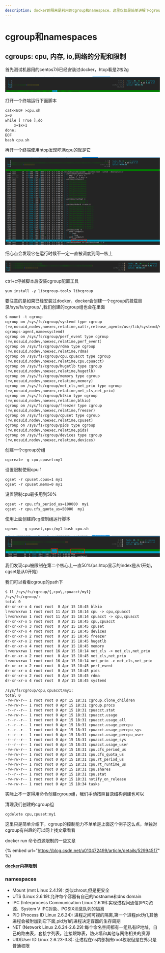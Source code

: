 ```yaml
---
description: docker的隔离是利用的cgroup和namespace，这里仅仅是简单讲解下cgroup和namespace
---
```


# cgroup和namespaces

## cgroups: cpu, 内存, io,网络的分配和限制

首先测试机器用的centos7.6已经安装过docker，htop看是2核2g

![](../.gitbook/assets/image%20%2865%29.png)

打开一个终端运行下面脚本

```text
cat<<EOF >cpu.sh
x=0
while [ True ];do
    x=$x+1
done;
EOF
bash cpu.sh
```

再开一个终端使用htop发现吃满cpu的就是它

![](../.gitbook/assets/image%20%2850%29.png)

细心点会发现它在运行时候不一定一直被调度到同一核上

![](../.gitbook/assets/image%20%2817%29.png)

ctrl+c停掉脚本后安装cgroup配置工具

```text
yum install -y libcgroup-tools libcgroup
```

要注意的是如果已经安装过docker，docker会创建一个cgroup的挂载目录/sys/fs/cgroup/ ,我们创建的cgroup组也会在里面

```text
$ mount -t cgroup
cgroup on /sys/fs/cgroup/systemd type cgroup (rw,nosuid,nodev,noexec,relatime,xattr,release_agent=/usr/lib/systemd/systemd-cgroups-agent,name=systemd)
cgroup on /sys/fs/cgroup/perf_event type cgroup (rw,nosuid,nodev,noexec,relatime,perf_event)
cgroup on /sys/fs/cgroup/rdma type cgroup (rw,nosuid,nodev,noexec,relatime,rdma)
cgroup on /sys/fs/cgroup/cpu,cpuacct type cgroup (rw,nosuid,nodev,noexec,relatime,cpu,cpuacct)
cgroup on /sys/fs/cgroup/hugetlb type cgroup (rw,nosuid,nodev,noexec,relatime,hugetlb)
cgroup on /sys/fs/cgroup/memory type cgroup (rw,nosuid,nodev,noexec,relatime,memory)
cgroup on /sys/fs/cgroup/net_cls,net_prio type cgroup (rw,nosuid,nodev,noexec,relatime,net_cls,net_prio)
cgroup on /sys/fs/cgroup/blkio type cgroup (rw,nosuid,nodev,noexec,relatime,blkio)
cgroup on /sys/fs/cgroup/freezer type cgroup (rw,nosuid,nodev,noexec,relatime,freezer)
cgroup on /sys/fs/cgroup/cpuset type cgroup (rw,nosuid,nodev,noexec,relatime,cpuset)
cgroup on /sys/fs/cgroup/pids type cgroup (rw,nosuid,nodev,noexec,relatime,pids)
cgroup on /sys/fs/cgroup/devices type cgroup (rw,nosuid,nodev,noexec,relatime,devices)
```

创建一个cgroup分组

```text
cgcreate -g cpu,cpuset:my1
```

设置限制使用cpu 1

```text
cgset -r cpuset.cpus=1 my1
cgset -r cpuset.mems=0 my1
```

设置限制cpu最多用到50%

```text
cgset -r cpu.cfs_period_us=100000  my1
cgset -r cpu.cfs_quota_us=50000  my1
```

使用上面创建的cg控制组运行脚本

```text
cgexec  -g cpuset,cpu:/my1 bash cpu.sh
```

![](../.gitbook/assets/image%20%2829%29.png)

我们发现cpu被限制在第二个核心上一直50%\(ps:htop显示的index是从1开始，cgset是从0开始\)

我们可以看看cgroup的path下

```text
$ ll /sys/fs/cgroup/{,cpu\,cpuacct/my1}
/sys/fs/cgroup/:
total 0
dr-xr-xr-x 4 root root  0 Apr 15 18:45 blkio
lrwxrwxrwx 1 root root 11 Apr 15 18:14 cpu -> cpu,cpuacct
lrwxrwxrwx 1 root root 11 Apr 15 18:14 cpuacct -> cpu,cpuacct
dr-xr-xr-x 5 root root  0 Apr 15 18:45 cpu,cpuacct
dr-xr-xr-x 3 root root  0 Apr 15 18:45 cpuset
dr-xr-xr-x 4 root root  0 Apr 15 18:45 devices
dr-xr-xr-x 2 root root  0 Apr 15 18:45 freezer
dr-xr-xr-x 2 root root  0 Apr 15 18:45 hugetlb
dr-xr-xr-x 4 root root  0 Apr 15 18:45 memory
lrwxrwxrwx 1 root root 16 Apr 15 18:14 net_cls -> net_cls,net_prio
dr-xr-xr-x 2 root root  0 Apr 15 18:45 net_cls,net_prio
lrwxrwxrwx 1 root root 16 Apr 15 18:14 net_prio -> net_cls,net_prio
dr-xr-xr-x 2 root root  0 Apr 15 18:45 perf_event
dr-xr-xr-x 4 root root  0 Apr 15 18:45 pids
dr-xr-xr-x 2 root root  0 Apr 15 18:45 rdma
dr-xr-xr-x 4 root root  0 Apr 15 18:45 systemd

/sys/fs/cgroup/cpu,cpuacct/my1:
total 0
-rw-rw-r-- 1 root root 0 Apr 15 18:31 cgroup.clone_children
-rw-rw-r-- 1 root root 0 Apr 15 18:31 cgroup.procs
-r--r--r-- 1 root root 0 Apr 15 18:31 cpuacct.stat
-rw-rw-r-- 1 root root 0 Apr 15 18:31 cpuacct.usage
-r--r--r-- 1 root root 0 Apr 15 18:31 cpuacct.usage_all
-r--r--r-- 1 root root 0 Apr 15 18:31 cpuacct.usage_percpu
-r--r--r-- 1 root root 0 Apr 15 18:31 cpuacct.usage_percpu_sys
-r--r--r-- 1 root root 0 Apr 15 18:31 cpuacct.usage_percpu_user
-r--r--r-- 1 root root 0 Apr 15 18:31 cpuacct.usage_sys
-r--r--r-- 1 root root 0 Apr 15 18:31 cpuacct.usage_user
-rw-rw-r-- 1 root root 0 Apr 15 18:31 cpu.cfs_period_us
-rw-rw-r-- 1 root root 0 Apr 15 18:31 cpu.cfs_quota_us
-rw-rw-r-- 1 root root 0 Apr 15 18:31 cpu.rt_period_us
-rw-rw-r-- 1 root root 0 Apr 15 18:31 cpu.rt_runtime_us
-rw-rw-r-- 1 root root 0 Apr 15 18:31 cpu.shares
-r--r--r-- 1 root root 0 Apr 15 18:31 cpu.stat
-rw-rw-r-- 1 root root 0 Apr 15 18:31 notify_on_release
-rw-rw-r-- 1 root root 0 Apr 15 18:34 tasks
```

实际上不一定得用命令创建cgroup组，我们手动按照目录结构创建也可以

清理我们创建的cgroup组

```text
cgdelete cpu,cpuset:my1
```

这里只是简单介绍下，cgroup的控制能力不单单是上面这个例子这么点，单独对cgroup有兴趣的可以网上找文章看看

docker run 命令资源限制的一些文章

{% embed url="https://blog.csdn.net/u010472499/article/details/52994517" %}

[**docker内存限制**](https://blog.opskumu.com/docker-memory-limit.html)

### namespaces

* Mount \(mnt Linux 2.4.19\): 类似chroot,但是更安全
* UTS \(Linux 2.6.19\):允许每个容器有自己的hostname和dns domain
* IPC \(Interprocess Communication Linux 2.6.19\):实现进程间通信\(IPC\)资源、System V IPC对象、POSIX消息队列的隔离
* PID \(Process ID Linux 2.6.24\): 进程之间可视的隔离,第一个进程pid为1,其他进程会被附加到它下面,pid为1的进程决定容器的生存周期
* NET \(Network Linux 2.6.24-2.6.29\):每个命名空间都有一组私有IP地址，自己的路由表，套接字列表，连接跟踪表，防火墙和其他与网络相关的资源
* UID\(User ID Linux 2.6.23-3.8\): 让进程在ns内部拥有root权限但是在外只是普通权限

